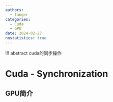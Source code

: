 ```yaml
---
authors:
  - taoger
categories:
  - Cuda
  - GPU
date: 2024-02-27
nostatistics: true
---
```


!!! abstract
    cuda的同步操作

<!-- more -->

# Cuda - Synchronization

## GPU简介

